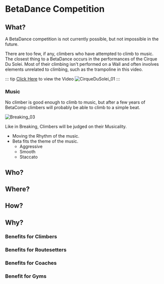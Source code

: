# BetaDance Competition

## What?
A BetaDance competition is not currently possible, but not impossible in the future. 

There are too few, if any, climbers who have attempted to climb to music. The closest thing to a BetaDance occurs in the performances of the Cirque Du Solei. Most of their climbing isn't performed on a Wall and often involves elements unrelated to climbing, such as the trampoline in this video.

::: tip [Click Here](https://www.youtube.com/watch?v=lHq8U1wDcNs) to view the Video
![CirqueDuSolei_01](/CirqueDuSolei_01.png)
:::


### Music
No climber is good enough to climb to music, but after a few years of BetaComp climbers will probably be able to climb to a simple beat.

![Breaking_03](/Breaking_03.png)

Like in Breaking, Climbers will be judged on their Musicality. 
- Moving the Rhythm of the music.
- Beta fits the theme of the music. 
    - Aggressive
    - Smooth
    - Staccato


## Who?


## Where?

## How?

## Why?

### Benefits for Climbers

### Benefits for Routesetters

### Benefits for Coaches

### Benefit for Gyms 